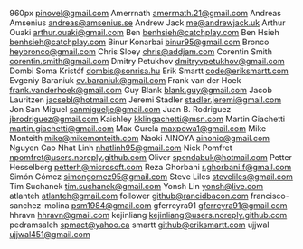 960px <pinovel@gmail.com>
Amerrnath <amerrnath.21@gmail.com>
Andreas Amsenius <andreas@amsenius.se>
Andrew Jack <me@andrewjack.uk>
Arthur Ouaki <arthur.ouaki@gmail.com>
Ben <benhsieh@catchplay.com>
Ben Hsieh <benhsieh@catchplay.com>
Binur Konarbai <binur95@gmail.com>
Bronco <heybronco@gmail.com>
Chris Sloey <chris@addjam.com>
Corentin Smith <corentin.smith@gmail.com>
Dmitry Petukhov <dmitryvpetukhov@gmail.com>
Dombi Soma Kristóf <dombis@sonrisa.hu>
Erik Smartt <code@eriksmartt.com>
Evgeniy Baraniuk <ev.baraniuk@gmail.com>
Frank van der Hoek <frank.vanderhoek@gmail.com>
Guy Blank <blank.guy@gmail.com>
Jacob Lauritzen <jacsebl@hotmail.com>
Jeremi Stadler <stadler.jeremi@gmail.com>
Jon San Miguel <sanmiguelje@gmail.com>
Juan B. Rodriguez <jbrodriguez@gmail.com>
Kaishley <kklingachetti@msn.com>
Martin Giachetti <martin.giachetti@gmail.com>
Max Gurela <maxpowa1@gmail.com>
Mike Monteith <mike@mikemonteith.com>
Naoki AINOYA <ainonic@gmail.com>
Nguyen Cao Nhat Linh <nhatlinh95@gmail.com>
Nick Pomfret <npomfret@users.noreply.github.com>
Oliver <spendabuk@hotmail.com>
Petter Hesselberg <petterh@microsoft.com>
Reza Ghorbani <r.ghorbani.f@gmail.com>
Simón Gómez <simongomez95@gmail.com>
Steve Liles <steveliles@gmail.com>
Tim Suchanek <tim.suchanek@gmail.com>
Yonsh Lin <yonsh@live.com>
atlanteh <atlanteh@gmail.com>
follower <github@rancidbacon.com>
francisco-sanchez-molina <psm1984@gmail.com>
gferreyra91 <gferreyra91@gmail.com>
hhravn <hhravn@gmail.com>
kejinliang <kejinliang@users.noreply.github.com>
pedramsaleh <spmact@yahoo.ca>
smartt <github@eriksmartt.com>
ujjwal <ujjwal451@gmail.com>
